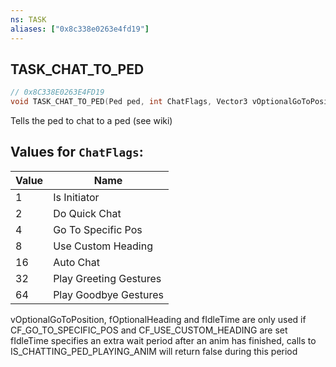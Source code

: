 ```yaml
---
ns: TASK
aliases: ["0x8c338e0263e4fd19"]
---
```

## TASK_CHAT_TO_PED

```c
// 0x8C338E0263E4FD19
void TASK_CHAT_TO_PED(Ped ped, int ChatFlags, Vector3 vOptionalGoToPosition, float fOptionalHeading, float fIdleTime);
```

Tells the ped to chat to a ped (see wiki)

## Values for `ChatFlags`:
| Value | Name |
| --- | --- |
| 1 | Is Initiator |
| 2 | Do Quick Chat |
| 4 | Go To Specific Pos |
| 8 | Use Custom Heading |
| 16 | Auto Chat |
| 32 | Play Greeting Gestures |
| 64 | Play Goodbye Gestures |


vOptionalGoToPosition, fOptionalHeading and fIdleTime are only used if CF_GO_TO_SPECIFIC_POS and CF_USE_CUSTOM_HEADING are set fIdleTime specifies an extra wait period after an anim has finished, calls to IS_CHATTING_PED_PLAYING_ANIM will return false during this period

